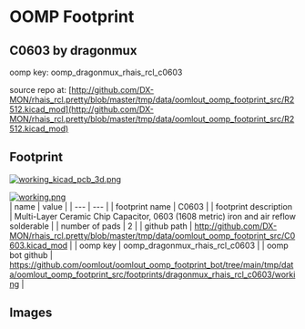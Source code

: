 # OOMP Footprint  
## C0603  by dragonmux  
  
oomp key: oomp_dragonmux_rhais_rcl_c0603  
  
source repo at: [http://github.com/DX-MON/rhais_rcl.pretty/blob/master/tmp/data/oomlout_oomp_footprint_src/R2512.kicad_mod](http://github.com/DX-MON/rhais_rcl.pretty/blob/master/tmp/data/oomlout_oomp_footprint_src/R2512.kicad_mod)  
## Footprint  
  
[![working_kicad_pcb_3d.png](working_kicad_pcb_3d_600.png)](working_kicad_pcb_3d.png)  
  
[![working.png](working_600.png)](working.png)  
| name | value | 
| --- | --- | 
| footprint name | C0603 | 
| footprint description | Multi-Layer Ceramic Chip Capacitor, 0603 (1608 metric) iron and air reflow solderable | 
| number of pads | 2 | 
| github path | http://github.com/DX-MON/rhais_rcl.pretty/blob/master/tmp/data/oomlout_oomp_footprint_src/C0603.kicad_mod | 
| oomp key | oomp_dragonmux_rhais_rcl_c0603 | 
| oomp bot github | https://github.com/oomlout/oomlout_oomp_footprint_bot/tree/main/tmp/data/oomlout_oomp_footprint_src/footprints/dragonmux_rhais_rcl_c0603/working | 
## Images  
